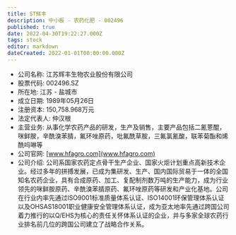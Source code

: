 ```yaml
---
title: ST辉丰
description: 中小板 - 农药化肥 - 002496
published: true
date: 2022-04-30T19:22:27.000Z
tags: stock
editor: markdown
dateCreated: 2022-01-01T00:00:00.000Z
---
```


- 公司名称: 江苏辉丰生物农业股份有限公司
- 股票代码: 002496.SZ
- 所在地: 江苏 - 盐城市
- 成立日期: 1989年05月26日
- 注册资本: 150,758.968万元
- 法定代表人: 仲汉根
- 主营业务: 从事化学农药产品的研发，生产及销售，主要产品包括二氰蒽醌，咪鲜胺，辛酰溴苯腈，氟环唑原药，吡氟酰草胺，三氟氯氰酸，联苯菊酯和烯酰吗啉等
- 公司官网: [www.hfagro.com](www.hfagro.com)
- 公司介绍: 公司系国家农药定点骨干生产企业、国家火炬计划重点高新技术企业。经过多年的拼搏发展，已成为集研发、生产、国内国际贸易于一体的全国知名农药企业，具有合成原药、加工、复配制剂数万吨的生产能力，成为行业领先的咪鲜胺原药、辛酰溴苯腈原药、氟环唑原药等研发和产业化基地。公司在行业内率先通过ISO9001标准质量体系认证、ISO14001环保管理体系认证以及OHSAS18001职业健康安全管理体系认证，成为亚太地率先通过跨国公司着力推行的以Q/EHS为核心的责任关怀体系认证的企业，并与多家全球农药行业排名前几位的跨国公司建立了战略合作关系。



